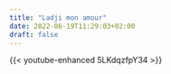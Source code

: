 ```yaml
---
title: "Ladji mon amour"
date: 2022-06-19T11:29:03+02:00
draft: false
---
```


{{< youtube-enhanced 5LKdqzfpY34 >}}
